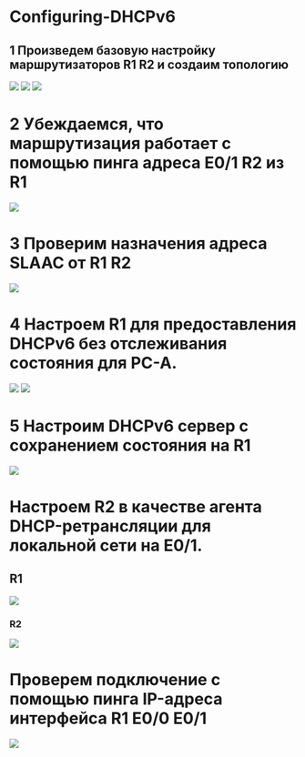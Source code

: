 # Configuring-DHCPv6
## 1 Произведем базовую настройку маршрутизаторов R1 R2 и создаим топологию 

![](https://github.com/iGORnetwork/Configuring-DHCPv6/blob/main/image/Screenshot_1.png)
![](https://github.com/iGORnetwork/Configuring-DHCPv6/blob/main/image/Screenshot_2.png)
![](https://github.com/iGORnetwork/Configuring-DHCPv6/blob/main/image/Screenshot_3.png)

# 2 Убеждаемся, что маршрутизация работает с помощью пинга адреса E0/1 R2 из R1

![](https://github.com/iGORnetwork/Configuring-DHCPv6/blob/main/image/Screenshot_4.png)

# 3 Проверим назначения адреса SLAAC от R1 R2

![](https://github.com/iGORnetwork/Configuring-DHCPv6/blob/main/image/Screenshot_5.png)

# 4 Настроем R1 для предоставления DHCPv6 без отслеживания  состояния для PC-A.

![](https://github.com/iGORnetwork/Configuring-DHCPv6/blob/main/image/Screenshot_6.png)
![](https://github.com/iGORnetwork/Configuring-DHCPv6/blob/main/image/Screenshot_7.png)

# 5 Настроим DHCPv6 сервер с сохранением состояния на R1

![](https://github.com/iGORnetwork/Configuring-DHCPv6/blob/main/image/Screenshot_8.png)

# Настроем R2 в качестве агента DHCP-ретрансляции для локальной сети на E0/1.
## R1
![](https://github.com/iGORnetwork/Configuring-DHCPv6/blob/main/image/Screenshot_9.png)
### R2
![](https://github.com/iGORnetwork/Configuring-DHCPv6/blob/main/image/Screenshot_10.png)
 
# Проверем подключение с помощью пинга IP-адреса интерфейса R1 E0/0 E0/1

![](https://github.com/iGORnetwork/Configuring-DHCPv6/blob/main/image/Screenshot_11.png)
